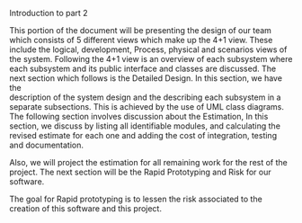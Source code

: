 Introduction to part 2


This portion of the document will be presenting the design of our team which consists of  5 different views which make up the 4+1 view. 
These include the logical, development, Process, physical and scenarios views of the system. Following the 4+1 view is an overview of each subsystem where
each subsystem and its public interface and classes are discussed.
The next section which follows is the Detailed Design. In this section, we have the  
description of the system design and the describing each subsystem in a separate subsections. 
This is achieved by the use of UML class diagrams. The following section involves discussion about the Estimation, In this section, we discuss by  listing all identifiable modules, 
and calculating the revised estimate for each one and adding the cost of integration, testing and documentation.

Also, we will project the estimation for all remaining work for the rest of the project. 
The next section will be the Rapid Prototyping and Risk for our software. 

 The goal for Rapid prototyping is to lessen the risk associated to the creation of this software and this project.
